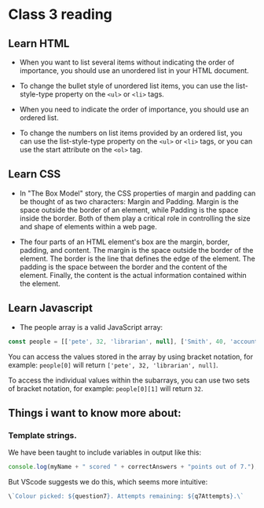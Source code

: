 # Class 3 reading

## Learn HTML

- When you want to list several items without indicating the order of importance, you should use an unordered list in your HTML document.

- To change the bullet style of unordered list items, you can use the list-style-type property on the `<ul>` or `<li>` tags.

- When you need to indicate the order of importance, you should use an ordered list.

- To change the numbers on list items provided by an ordered list, you can use the list-style-type property on the `<ul>` or `<li>` tags, or you can use the start attribute on the `<ol>` tag.

## Learn CSS

- In "The Box Model" story, the CSS properties of margin and padding can be thought of as two characters: Margin and Padding. Margin is the space outside the border of an element, while Padding is the space inside the border. Both of them play a critical role in controlling the size and shape of elements within a web page.

- The four parts of an HTML element's box are the margin, border, padding, and content. The margin is the space outside the border of the element. The border is the line that defines the edge of the element. The padding is the space between the border and the content of the element. Finally, the content is the actual information contained within the element.

## Learn Javascript

- The people array is a valid JavaScript array:

```javascript
const people = [['pete', 32, 'librarian', null], ['Smith', 40, 'accountant', 'fishing:hiking:rock_climbing'], ['bill', null, 'artist', null]];
```

You can access the values stored in the array by using bracket notation, for example: `people[0]` will return `['pete', 32, 'librarian', null]`.

To access the individual values within the subarrays, you can use two sets of bracket notation, for example: `people[0][1]` will return `32`.

## Things i want to know more about:

### Template strings.

We have been taught to include variables in output like this:

```javascript
console.log(myName + " scored " + correctAnswers + "points out of 7.");
```

But VScode suggests we do this, which seems more intuitive:

```javascript
\`Colour picked: ${question7}. Attempts remaining: ${q7Attempts}.\`
```
